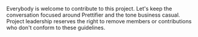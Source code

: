 Everybody is welcome to contribute to this project.
Let's keep the conversation focused around Prettifier and 
the tone business casual.
Project leadership reserves the right to remove members or contributions
who don't conform to these guidelines.
